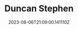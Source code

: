 ---
title: "Duncan Stephen"
category: "IndieWeb & Personal Blogs"
site_url: https://duncanstephen.net
feed_url: https://duncanstephen.net/feed/
date: 2023-08-06T21:09:00.141110Z
domain: duncanstephen.net

---